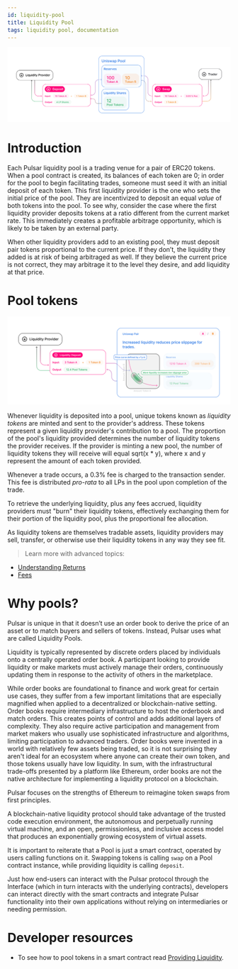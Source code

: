 ```yaml
---
id: liquidity-pool
title: Liquidity Pool
tags: liquidity pool, documentation
---
```


![](./images/anatomy.jpg)

# Introduction

Each Pulsar liquidity pool is a trading venue for a pair of ERC20 tokens. When a pool contract is created, its balances of each token are 0; in order for the pool to begin facilitating trades, someone must seed it with an initial deposit of each token. This first liquidity provider is the one who sets the initial price of the pool. They are incentivized to deposit an equal _value_ of both tokens into the pool. To see why, consider the case where the first liquidity provider deposits tokens at a ratio different from the current market rate. This immediately creates a profitable arbitrage opportunity, which is likely to be taken by an external party.

When other liquidity providers add to an existing pool, they must deposit pair tokens proportional to the current price. If they don’t, the liquidity they added is at risk of being arbitraged as well. If they believe the current price is not correct, they may arbitrage it to the level they desire, and add liquidity at that price.

# Pool tokens

![](./images/lp.jpg)

Whenever liquidity is deposited into a pool, unique tokens known as _liquidity tokens_ are minted and sent to the provider's address. These tokens represent a given liquidity provider's contribution to a pool. The proportion of the pool's liquidity provided determines the number of liquidity tokens the provider receives. If the provider is minting a new pool, the number of liquidity tokens they will receive will equal sqrt(x \* y), where x and y represent the amount of each token provided.

Whenever a trade occurs, a 0.3% fee is charged to the transaction sender. This fee is distributed _pro-rata_ to all LPs in the pool upon completion of the trade.

To retrieve the underlying liquidity, plus any fees accrued, liquidity providers must "burn" their liquidity tokens, effectively exchanging them for their portion of the liquidity pool, plus the proportional fee allocation.

As liquidity tokens are themselves tradable assets, liquidity providers may sell, transfer, or otherwise use their liquidity tokens in any way they see fit.

> Learn more with advanced topics:

- [Understanding Returns](../../concepts/03-advanced-topics/03-understanding-returns.md)
- [Fees](../../concepts/03-advanced-topics/01-fees.md)

# Why pools?

Pulsar is unique in that it doesn’t use an order book to derive the price of an asset or to match buyers and sellers of tokens. Instead, Pulsar uses what are called Liquidity Pools.

Liquidity is typically represented by discrete orders placed by individuals onto a centrally operated order book. A participant looking to provide liquidity or make markets must actively manage their orders, continuously updating them in response to the activity of others in the marketplace.

While order books are foundational to finance and work great for certain use cases, they suffer from a few important limitations that are especially magnified when applied to a decentralized or blockchain-native setting. Order books require intermediary infrastructure to host the orderbook and match orders. This creates points of control and adds additional layers of complexity. They also require active participation and management from market makers who usually use sophisticated infrastructure and algorithms, limiting participation to advanced traders. Order books were invented in a world with relatively few assets being traded, so it is not surprising they aren't ideal for an ecosystem where anyone can create their own token, and those tokens usually have low liquidity. In sum, with the infrastructural trade-offs presented by a platform like Ethereum, order books are not the native architecture for implementing a liquidity protocol on a blockchain.

Pulsar focuses on the strengths of Ethereum to reimagine token swaps from first principles.

A blockchain-native liquidity protocol should take advantage of the trusted code execution environment, the autonomous and perpetually running virtual machine, and an open, permissionless, and inclusive access model that produces an exponentially growing ecosystem of virtual assets.

It is important to reiterate that a Pool is just a smart contract, operated by users calling functions on it. Swapping tokens is calling `swap` on a Pool contract instance, while providing liquidity is calling `deposit`.

Just how end-users can interact with the Pulsar protocol through the Interface (which in turn interacts with the underlying contracts), developers can interact directly with the smart contracts and integrate Pulsar functionality into their own applications without relying on intermediaries or needing permission.

# Developer resources

- To see how to pool tokens in a smart contract read [Providing Liquidity](../../guides/smart-contract-integration/03-providing-liquidity.md).
